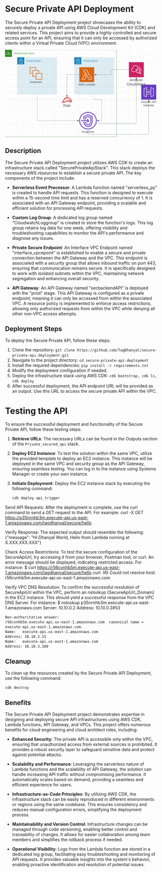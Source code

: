 # Secure Private API Deployment

The Secure Private API Deployment project showcases the ability to securely deploy a private API using AWS Cloud Development Kit (CDK) and related services. This project aims to provide a highly controlled and secure access point for an API, ensuring that it can only be accessed by authorized clients within a Virtual Private Cloud (VPC) environment.

![Secure Private API Architecture](architecture.png)

## Description

The Secure Private API Deployment project utilizes AWS CDK to create an infrastructure stack called "SecurePrivateApiStack". This stack deploys the necessary AWS resources to establish a secure private API. The key components of the project include:

- **Serverless Event Processor**: A Lambda function named "serverless_py" is created to handle API requests. This function is designed to execute within a 15-second time limit and has a reserved concurrency of 1. It is associated with an API Gateway endpoint, providing a scalable and efficient solution for processing API requests.

- **Custom Log Group**: A dedicated log group named "CloudwatchLoggroup" is created to store the function's logs. This log group retains log data for one week, offering visibility and troubleshooting capabilities to monitor the API's performance and diagnose any issues.

- **Private Secure Endpoint**: An Interface VPC Endpoint named "interface_vpcepoint" is established to enable a secure and private connection between the API Gateway and the VPC. This endpoint is associated with a security group that allows inbound traffic on port 443, ensuring that communication remains secure. It is specifically designed to work with isolated subnets within the VPC, maintaining network segregation and enhancing overall security.

- **API Gateway**: An API Gateway named "secbackendAPI" is deployed with the "prod" stage. This API Gateway is configured as a private endpoint, meaning it can only be accessed from within the associated VPC. A resource policy is implemented to enforce access restrictions, allowing only authorized requests from within the VPC while denying all other non-VPC access attempts.

## Deployment Steps

To deploy the Secure Private API, follow these steps:

1. Clone the repository: `git clone https://github.com/TagDhanyal/secure-private-api-deployment.git`
2. Navigate to the project directory: `cd secure-private-api-deployment`
3. Install the required dependencies: `pip install -r requirements.txt`
4. Modify the deployment configuration if needed.
5. Deploy the infrastructure stack using AWS CDK: `cdk bootstrap, cdk ls, cdk deploy`
6. After successful deployment, the API endpoint URL will be provided as an output. Use this URL to access the secure private API within the VPC.

# Testing the API

To ensure the successful deployment and functionality of the Secure Private API, follow these testing steps:

1. **Retrieve URLs**: The necessary URLs can be found in the Outputs section of the `Private_secured_api` stack.

2. **Deploy EC2 Instance**: To test the solution within the same VPC, utilize the provided template to deploy an EC2 instance. This instance will be deployed in the same VPC and security group as the API Gateway, ensuring seamless testing. You can log in to the instance using Systems Manager or create your own instance.

3. **Initiate Deployment**: Deploy the EC2 instance stack by executing the following command:

   ```bash
   cdk deploy api_trigger
   
Send API Requests: After the deployment is complete, use the curl command to send a GET request to the API. For example:
    curl -X GET https://p35nrnhb3m.execute-api.us-east-1.amazonaws.com/tagdhanyal/secure/hello
    
Verify Response: The expected output should resemble the following:
    {"message": "Hi Dhanyal World, Hello from Lambda running at X.XXX.XXX.XXX"}
    
Check Access Restrictions: To test the secure configuration of the SecureApiUrl, try accessing it from your browser, Postman tool, or curl. An error message should be displayed, indicating restricted access. For instance:
    $ curl https://r56cvnhb5m.execute-api.us-east-1.amazonaws.com/tagdhanyal/secure/hello
    curl: (6) Could not resolve host: r56cvnhb5m.execute-api.us-east-1.amazonaws.com
    
Verify VPC DNS Resolution: To confirm the successful resolution of SecureApiUrl within the VPC, perform an nslookup {SecureApiUrl_Domain} in the EC2 instance. This should yield a successful response from the VPC DNS Server. For instance:
    $ nslookup p35nrnhb3m.execute-api.us-east-1.amazonaws.com
    Server:         10.10.0.2
    Address:        10.10.0.2#53

    Non-authoritative answer:
    r56cvnhb5m.execute-api.us-east-1.amazonaws.com  canonical name = execute-api.us-east-1.amazonaws.com.
    Name:   execute-api.us-east-1.amazonaws.com
    Address: 10.10.2.13
    Name:   execute-api.us-east-1.amazonaws.com
    Address: 10.10.3.160

## Cleanup

To clean up the resources created by the Secure Private API Deployment, use the following command:

    cdk destroy

## Benefits

The Secure Private API Deployment project demonstrates expertise in designing and deploying secure API infrastructures using AWS CDK, Lambda functions, API Gateway, and VPCs. This project offers numerous benefits for cloud engineering and cloud architect roles, including:

- **Enhanced Security**: The private API is accessible only within the VPC, ensuring that unauthorized access from external sources is prohibited. It provides a robust security layer to safeguard sensitive data and protect against potential attacks.

- **Scalability and Performance**: Leveraging the serverless nature of Lambda functions and the scalability of API Gateway, the solution can handle increasing API traffic without compromising performance. It automatically scales based on demand, providing a seamless and efficient experience for users.

- **Infrastructure-as-Code Principles**: By utilizing AWS CDK, the infrastructure stack can be easily reproduced in different environments or regions using the same codebase. This ensures consistency and reduces manual configuration errors, simplifying the deployment process.

- **Maintainability and Version Control**: Infrastructure changes can be managed through code versioning, enabling better control and traceability of changes. It allows for easier collaboration among team members and simplifies the rollback process if needed.

- **Operational Visibility**: Logs from the Lambda function are stored in a dedicated log group, facilitating easy troubleshooting and monitoring of API requests. It provides valuable insights into the system's behavior, enabling proactive identification and resolution of potential issues.
